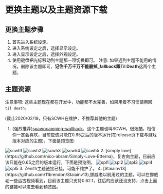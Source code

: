 # 更换主题以及主题资源下载

## 更换主题步骤

1. 首先进入系统设定。
2. 进入系统设定之后，选择显示设定。
3. 进入显示设定之后，选择外观设定。
4. 使用键盘把光标移动到主题那一项切换即可。
注意: 如果遇到主题不能用的情况，删除该主题即可，**记住千万千万不能删掉_fallback跟Til Death**这两个主题。

## 主题资源

注意事项: 这些主题现在都在开发中，功能都不太完善，如果用着不习惯请用回`til death`。

(截止2020/02/19，只有SCWH在维护，不推荐其他的主题)

1. (强烈推荐)[spawncamping-wallhack](https://github.com/poco0317/spawncamping-wallhack)，这个主题也叫SCWH，很炫酷，相信你一定会喜欢，目前应该只能在0.65之后的版本运行(在release页下载与游戏版本对应的主题)。下面是预览图:
<img :src="$withBase('/zhs/scwh1.png')" alt="scwh1">
<img :src="$withBase('/zhs/scwh2.png')" alt="scwh2">
<img :src="$withBase('/zhs/scwh3.png')" alt="scwh3">
<img :src="$withBase('/zhs/scwh4.png')" alt="scwh4">
<img :src="$withBase('/zhs/scwh5.png')" alt="scwh5">
2. [simply love](https://github.com/nico-abram/Simply-Love-Etterna)，复古向主题，目前应该只能在0.65之后的版本运行，下面是预览图。
<img :src="$withBase('/zhs/spl1.png')" alt="spl1">
<img :src="$withBase('/zhs/spl2.png')" alt="spl2">
<img :src="$withBase('/zhs/spl3.png')" alt="spl3">
<img :src="$withBase('/zhs/spl4.png')" alt="spl4">
<img :src="$withBase('/zhs/spl5.png')" alt="spl5">
3. Zenith主题链接已挂，可能不维护了。
4. [Staiainv13](https://github.com/11brendon/Staiainv13),挪威老以前用过的主题，可以在挪威老一些远古视频看到，目前该主题只支持0.62.1，往后的应该还没支持，点击上面的链接可以进去看到预览图。